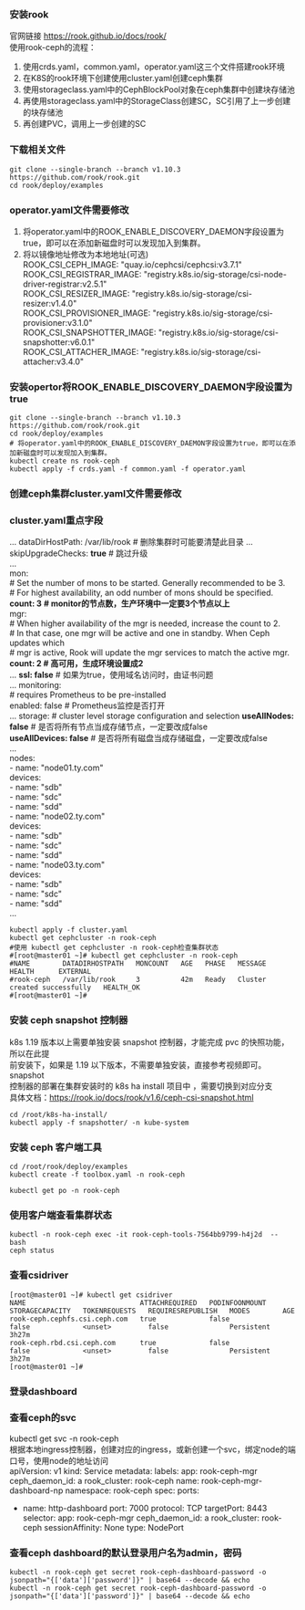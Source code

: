 ### 安装rook
官网链接 https://rook.github.io/docs/rook/  
使用rook-ceph的流程：  
1. 使用crds.yaml，common.yaml，operator.yaml这三个文件搭建rook环境
2. 在K8S的rook环境下创建使用cluster.yaml创建ceph集群
3. 使用storageclass.yaml中的CephBlockPool对象在ceph集群中创建块存储池
4. 再使用storageclass.yaml中的StorageClass创建SC，SC引用了上一步创建的块存储池
5. 再创建PVC，调用上一步创建的SC 

### 下载相关文件
```shell
git clone --single-branch --branch v1.10.3  https://github.com/rook/rook.git
cd rook/deploy/examples
```

### operator.yaml文件需要修改
1. 将operator.yaml中的ROOK_ENABLE_DISCOVERY_DAEMON字段设置为true，即可以在添加新磁盘时可以发现加入到集群。
2. 将以镜像地址修改为本地地址(可选)  
  ROOK_CSI_CEPH_IMAGE: "quay.io/cephcsi/cephcsi:v3.7.1"  
  ROOK_CSI_REGISTRAR_IMAGE: "registry.k8s.io/sig-storage/csi-node-driver-registrar:v2.5.1"  
  ROOK_CSI_RESIZER_IMAGE: "registry.k8s.io/sig-storage/csi-resizer:v1.4.0"  
  ROOK_CSI_PROVISIONER_IMAGE: "registry.k8s.io/sig-storage/csi-provisioner:v3.1.0"  
  ROOK_CSI_SNAPSHOTTER_IMAGE: "registry.k8s.io/sig-storage/csi-snapshotter:v6.0.1"  
  ROOK_CSI_ATTACHER_IMAGE: "registry.k8s.io/sig-storage/csi-attacher:v3.4.0"

### 安装opertor将ROOK_ENABLE_DISCOVERY_DAEMON字段设置为true
```shell
git clone --single-branch --branch v1.10.3  https://github.com/rook/rook.git
cd rook/deploy/examples
# 将operator.yaml中的ROOK_ENABLE_DISCOVERY_DAEMON字段设置为true，即可以在添加新磁盘时可以发现加入到集群。
kubectl create ns rook-ceph
kubectl apply -f crds.yaml -f common.yaml -f operator.yaml
```


### 创建ceph集群cluster.yaml文件需要修改

### cluster.yaml重点字段  
... 
  dataDirHostPath: /var/lib/rook # 删除集群时可能要清楚此目录 
...  
  skipUpgradeChecks: **true**  # 跳过升级  
...  
  mon:  
    # Set the number of mons to be started. Generally recommended to be 3.  
    # For highest availability, an odd number of mons should be specified.  
    **count: 3**  **# monitor的节点数，生产环境中一定要3个节点以上**  
  mgr:  
    # When higher availability of the mgr is needed, increase the count to 2.  
    # In that case, one mgr will be active and one in standby. When Ceph updates which  
    # mgr is active, Rook will update the mgr services to match the active mgr.  
    **count: 2   # 高可用，生成环境设置成2**  
...
  **ssl: false**  # 如果为true，使用域名访问时，由证书问题  
...
  monitoring:  
    # requires Prometheus to be pre-installed  
    enabled: false  # Prometheus监控是否打开  
... 
  storage: # cluster level storage configuration and selection
    **useAllNodes: false**  # 是否将所有节点当成存储节点，一定要改成false  
    **useAllDevices: false**  # 是否将所有磁盘当成存储磁盘，一定要改成false  
...  
    nodes:  
    - name: "node01.ty.com"  
      devices:  
      - name: "sdb"  
      - name: "sdc"  
      - name: "sdd"  
    - name: "node02.ty.com"  
      devices:  
      - name: "sdb"  
      - name: "sdc"  
      - name: "sdd"  
    - name: "node03.ty.com"  
      devices:  
      - name: "sdb"  
      - name: "sdc"  
      - name: "sdd"  
... 
```shell
kubectl apply -f cluster.yaml
kubectl get cephcluster -n rook-ceph
#使用 kubectl get cephcluster -n rook-ceph检查集群状态
#[root@master01 ~]# kubectl get cephcluster -n rook-ceph
#NAME        DATADIRHOSTPATH   MONCOUNT   AGE   PHASE   MESSAGE                        HEALTH      EXTERNAL
#rook-ceph   /var/lib/rook     3          42m   Ready   Cluster created successfully   HEALTH_OK   
#[root@master01 ~]#

```

### 安装 ceph snapshot 控制器
k8s 1.19 版本以上需要单独安装 snapshot 控制器，才能完成 pvc 的快照功能，所以在此提  
前安装下，如果是 1.19 以下版本，不需要单独安装，直接参考视频即可。  
snapshot  
控制器的部署在集群安装时的 k8s ha install 项目中 ，需要切换到对应分支  
具体文档：https://rook.io/docs/rook/v1.6/ceph-csi-snapshot.html  
```shell
cd /root/k8s-ha-install/
kubectl apply -f snapshotter/ -n kube-system
```

### 安装 ceph 客户端工具
```shell
cd /root/rook/deploy/examples
kubectl create -f toolbox.yaml -n rook-ceph

kubectl get po -n rook-ceph

```
### 使用客户端查看集群状态
```shell
kubectl -n rook-ceph exec -it rook-ceph-tools-7564bb9799-h4j2d  -- bash
ceph status
```
### 查看csidriver
```text
[root@master01 ~]# kubectl get csidriver
NAME                            ATTACHREQUIRED   PODINFOONMOUNT   STORAGECAPACITY   TOKENREQUESTS   REQUIRESREPUBLISH   MODES        AGE
rook-ceph.cephfs.csi.ceph.com   true             false            false             <unset>         false               Persistent   3h27m
rook-ceph.rbd.csi.ceph.com      true             false            false             <unset>         false               Persistent   3h27m
[root@master01 ~]# 
```
### 登录dashboard
### 查看ceph的svc
kubectl get svc -n rook-ceph  
根据本地ingress控制器，创建对应的ingress，或新创建一个svc，绑定node的端口号，使用node的地址访问  
apiVersion: v1
kind: Service
metadata:
  labels:
    app: rook-ceph-mgr
    ceph_daemon_id: a
    rook_cluster: rook-ceph
  name: rook-ceph-mgr-dashboard-np
  namespace: rook-ceph
spec:
  ports:
  - name: http-dashboard
    port: 7000
    protocol: TCP
    targetPort: 8443
  selector:
    app: rook-ceph-mgr
    ceph_daemon_id: a
    rook_cluster: rook-ceph
  sessionAffinity: None
  type: NodePort
### 查看ceph dashboard的默认登录用户名为admin，密码
```shell
kubectl -n rook-ceph get secret rook-ceph-dashboard-password -o jsonpath="{['data']['password']}" | base64 --decode && echo
kubectl -n rook-ceph get secret rook-ceph-dashboard-password -o jsonpath="{['data']['password']}" | base64 --decode && echo
```


